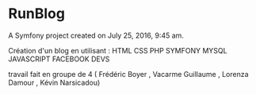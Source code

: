RunBlog
=======

A Symfony project created on July 25, 2016, 9:45 am.

Création d'un blog en utilisant : HTML CSS PHP SYMFONY MYSQL JAVASCRIPT FACEBOOK DEVS 

travail fait en groupe de 4 ( Frédéric Boyer , Vacarme Guillaume , Lorenza Damour , Kévin Narsicadou)
